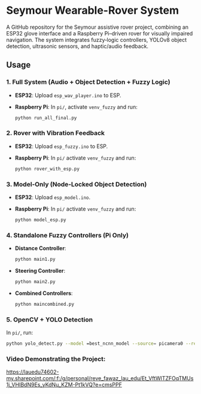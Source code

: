 # Seymour Wearable-Rover System

A GitHub repository for the Seymour assistive rover project, combining an ESP32 glove interface and a Raspberry Pi–driven rover for visually impaired navigation. The system integrates fuzzy‑logic controllers, YOLOv8 object detection, ultrasonic sensors, and haptic/audio feedback.

## Usage

### 1. Full System (Audio + Object Detection + Fuzzy Logic)

* **ESP32**: Upload `esp_wav_player.ino` to ESP.
* **Raspberry Pi**: In `pi/`, activate `venv_fuzzy` and run:

  ```bash
  python run_all_final.py
  ```

### 2. Rover with Vibration Feedback

* **ESP32**: Upload `esp_fuzzy.ino` to ESP.
* **Raspberry Pi**: In `pi/` activate `venv_fuzzy` and run:

  ```bash
  python rover_with_esp.py
  ```

### 3. Model‑Only (Node‑Locked Object Detection)

* **ESP32**: Upload `esp_model.ino`.
* **Raspberry Pi**: In `pi/` activate `venv_fuzzy` and run:

  ```bash
  python model_esp.py
  ```

### 4. Standalone Fuzzy Controllers (Pi Only)

* **Distance Controller**:

  ```bash
  python main1.py
  ```

* **Steering Controller**:

  ```bash
  python main2.py
  ```

* **Combined Controllers**:

  ```bash
  python maincombined.py
  ```

### 5. OpenCV + YOLO Detection

In `pi/`, run:

```bash
python yolo_detect.py --model =best_ncnn_model --source= picamera0 --resolution 1280x720
```

### Video Demonstrating the Project:
https://lauedu74602-my.sharepoint.com/:f:/g/personal/reve_fawaz_lau_edu/Et_VftWlTZFOqTMUs1j_VHIBdN9Es_yKdNu_KZM-Pt1kVQ?e=cmsPPF

